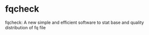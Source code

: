 # fqcheck
fqcheck: A new simple and efficient software to stat base and quality distribution of fq file
